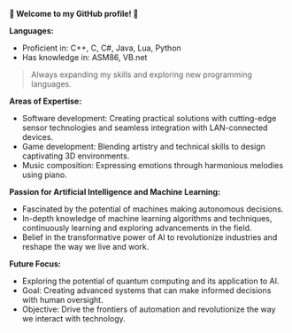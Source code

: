 **👋 Welcome to my GitHub profile! 🚀**

**Languages:**
- Proficient in: C++, C, C#, Java, Lua, Python
- Has knowledge in: ASM86, VB.net
> Always expanding my skills and exploring new programming languages.

**Areas of Expertise:**
- Software development: Creating practical solutions with cutting-edge sensor technologies and seamless integration with LAN-connected devices.
- Game development: Blending artistry and technical skills to design captivating 3D environments.
- Music composition: Expressing emotions through harmonious melodies using piano.

**Passion for Artificial Intelligence and Machine Learning:**
- Fascinated by the potential of machines making autonomous decisions.
- In-depth knowledge of machine learning algorithms and techniques, continuously learning and exploring advancements in the field.
- Belief in the transformative power of AI to revolutionize industries and reshape the way we live and work.

**Future Focus:**
- Exploring the potential of quantum computing and its application to AI.
- Goal: Creating advanced systems that can make informed decisions with human oversight.
- Objective: Drive the frontiers of automation and revolutionize the way we interact with technology.
